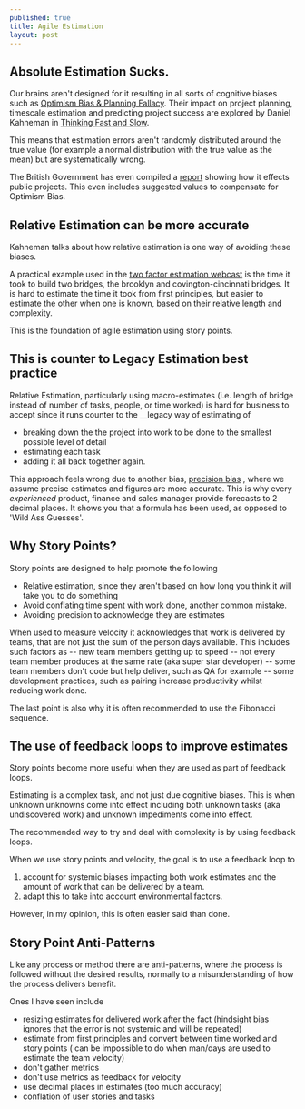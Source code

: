 ```yaml
---
published: true
title: Agile Estimation
layout: post
---
```

## Absolute Estimation Sucks.

Our brains aren't designed for it resulting in all sorts of cognitive biases such as [Optimism Bias & Planning Fallacy](https://en.wikipedia.org/wiki/Optimism_bias#Policy.2C_planning.2C_and_management). Their impact on project planning, timescale estimation and predicting project success are explored by Daniel Kahneman in [Thinking Fast and Slow]( https://en.wikipedia.org/wiki/Thinking,_Fast_and_Slow).

This means that estimation errors aren't randomly distributed around the true value (for example a normal distribution with the true value as the mean) but are systematically wrong.

The British Government has even compiled a [report](https://www.gov.uk/government/uploads/system/uploads/attachment_data/file/191507/Optimism_bias.pdf) showing how it effects public projects. This even includes suggested values to compensate for Optimism Bias.

## Relative Estimation can be more accurate

Kahneman talks about how relative estimation is one way of avoiding these biases.

A practical example used in the [two factor estimation webcast](http://www.oreilly.com/pub/e/3592) is the time it took to build two bridges, the brooklyn and covington-cincinnati bridges. It is hard to estimate the time it took from first principles, but easier to estimate the other when one is known, based on their relative length and complexity.

This is the foundation of agile estimation using story points.

## This is counter to __Legacy__ Estimation best practice 

Relative Estimation, particularly using macro-estimates (i.e. length of bridge instead of number of tasks, people, or time worked) is hard for business to accept since it runs counter to the __legacy way of estimating of 
- breaking down the the project into work to be done to the smallest possible level of detail
- estimating each task
- adding it all back together again.

This approach feels wrong due to another bias, [precision bias](https://en.wikipedia.org/wiki/Precision_bias) , where we assume precise estimates and figures are more accurate. This is why every _experienced_ product, finance and sales manager provide forecasts to 2 decimal places. It shows you that a formula has been used, as opposed to 'Wild Ass Guesses'.

## Why Story Points?

Story points are designed to help promote the following
- Relative estimation, since they aren't based on how long you think it will take you to do something
- Avoid conflating time spent with work done, another common mistake. 
- Avoiding precision to acknowledge they are estimates

When used to measure velocity it acknowledges that work is delivered by teams, that are not just the sum of the person days available. This includes such factors as
-- new team members getting up to speed
-- not every team member produces at the same rate (aka super star developer)
-- some team members don't code but help deliver, such as QA for example
-- some development practices, such as pairing increase productivity whilst reducing work done.

The last point is also why it is often recommended to use the Fibonacci sequence.

## The use of feedback loops to improve estimates

Story points become more useful when they are used as part of feedback loops.

Estimating is a complex task, and not just due cognitive biases. This is when unknown unknowns come into effect including both unknown tasks (aka undiscovered work) and unknown impediments come into effect.

The recommended way to try and deal with complexity is by using feedback loops.

When we use story points and velocity, the goal is to use a feedback loop to
1. account for systemic biases impacting both work estimates and the amount of work that can be delivered by a team.
2. adapt this to take into account environmental factors.

However, in my opinion, this is often easier said than done.

## Story Point Anti-Patterns

Like any process or method there are anti-patterns, where the process is followed without the desired results, normally to a misunderstanding of how the process delivers benefit.

Ones I have seen include
- resizing estimates for delivered work after the fact (hindsight bias ignores that the error is not systemic and will be repeated)
- estimate from first principles and convert between time worked and story points (
can be impossible to do when man/days are used to estimate the team velocity)
- don't gather metrics
- don't use metrics as feedback for velocity
- use decimal places in estimates (too much accuracy)
- conflation of user stories and tasks